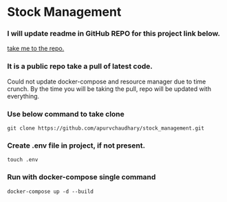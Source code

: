 # Stock Management

### I will update readme in GitHub REPO for this project link below.
<a href="https://github.com/apurvchaudhary/stock_management">take me to the repo.</a>

### It is a public repo take a pull of latest code.
Could not update docker-compose and resource manager due to time crunch. By the time you will be taking the pull, repo 
will be updated with everything.

### Use below command to take clone
```git clone https://github.com/apurvchaudhary/stock_management.git```

### Create .env file in project, if not present.
```touch .env```

### Run with docker-compose single command
```docker-compose up -d --build```